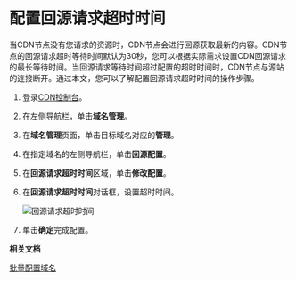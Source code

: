 # 配置回源请求超时时间

当CDN节点没有您请求的资源时，CDN节点会进行回源获取最新的内容。CDN节点的回源请求超时等待时间默认为30秒，您可以根据实际需求设置CDN回源请求的最长等待时间。当回源请求等待时间超过配置的超时时间时，CDN节点与源站的连接断开。通过本文，您可以了解配置回源请求超时时间的操作步骤。

1.  登录[CDN控制台](https://cdn.console.aliyun.com)。

2.  在左侧导航栏，单击**域名管理**。

3.  在**域名管理**页面，单击目标域名对应的**管理**。

4.  在指定域名的左侧导航栏，单击**回源配置**。

5.  在**回源请求超时时间**区域，单击**修改配置**。

6.  在**回源请求超时时间**对话框，设置超时时间。

    ![回源请求超时时间](https://static-aliyun-doc.oss-accelerate.aliyuncs.com/assets/img/zh-CN/8664788951/p51614.png)

7.  单击**确定**完成配置。


**相关文档**  


[批量配置域名](/cn.zh-CN/新版API参考/域名管理类接口/批量配置域名.md)

